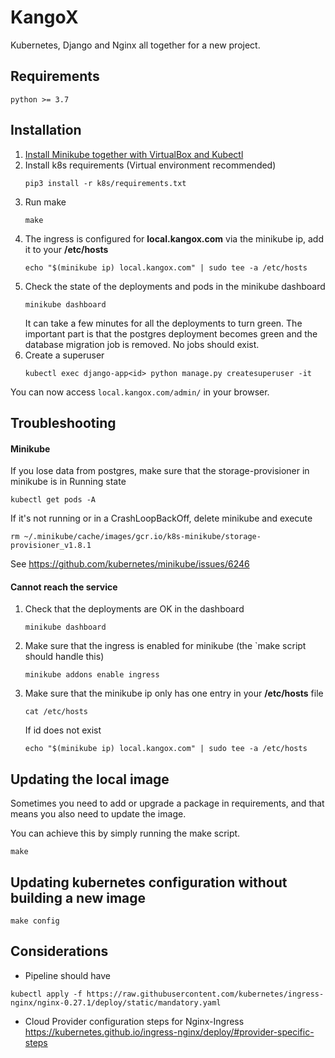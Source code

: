 # KangoX
Kubernetes, Django and Nginx all together for a new project.

## Requirements
```
python >= 3.7
```

## Installation
1. [Install Minikube together with VirtualBox and Kubectl](https://kubernetes.io/docs/tasks/tools/install-minikube/)
1. Install k8s requirements (Virtual environment recommended)
    ```
    pip3 install -r k8s/requirements.txt
    ```
1. Run make
    ```
    make
    ```
1. The ingress is configured for **local.kangox.com** via the minikube ip, add it to
your **/etc/hosts** 
    ```
    echo "$(minikube ip) local.kangox.com" | sudo tee -a /etc/hosts
    ````
1. Check the state of the deployments and pods in the minikube dashboard
    ```
    minikube dashboard
    ```
    It can take a few minutes for all the deployments to turn green. The important part
    is that the postgres deployment becomes green and the database migration job is
    removed. No jobs should exist.
1. Create a superuser
    ```
    kubectl exec django-app<id> python manage.py createsuperuser -it
    ```

You can now access `local.kangox.com/admin/` in your browser.

## Troubleshooting
#### Minikube
If you lose data from postgres, make sure that the storage-provisioner in minikube is in Running state
```
kubectl get pods -A
```
If it's not running or in a CrashLoopBackOff, delete minikube and execute
```
rm ~/.minikube/cache/images/gcr.io/k8s-minikube/storage-provisioner_v1.8.1
```
See https://github.com/kubernetes/minikube/issues/6246

#### Cannot reach the service
1. Check that the deployments are OK in the dashboard
    ```
    minikube dashboard
    ```
1. Make sure that the ingress is enabled for minikube (the `make script should handle this)
    ```
    minikube addons enable ingress
    ```
1. Make sure that the minikube ip only has one entry in your **/etc/hosts** file
    ```
    cat /etc/hosts
    ```
   If id does not exist
   ```
   echo "$(minikube ip) local.kangox.com" | sudo tee -a /etc/hosts
   ```

## Updating the local image
Sometimes you need to add or upgrade a package in requirements, and that means
you also need to update the image.

You can achieve this by simply running the make script.
```
make
```

## Updating kubernetes configuration without building a new image
```
make config
```

## Considerations
* Pipeline should have 
```
kubectl apply -f https://raw.githubusercontent.com/kubernetes/ingress-nginx/nginx-0.27.1/deploy/static/mandatory.yaml
```

* Cloud Provider configuration steps for Nginx-Ingress
https://kubernetes.github.io/ingress-nginx/deploy/#provider-specific-steps

